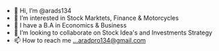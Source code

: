 - 👋 Hi, I’m @arads134
- 👀 I’m interested in Stock Marktets, Finance & Motorcycles
- 🌱 I have a B.A in Economics & Business 
- 💞️ I’m looking to collaborate on Stock Idea's and Investments Strategy
- 📫 How to reach me ...aradpro134@gmail.com

<!---
arads134/arads134 is a ✨ special ✨ repository because its `README.md` (this file) appears on your GitHub profile.
You can click the Preview link to take a look at your changes.
--->
